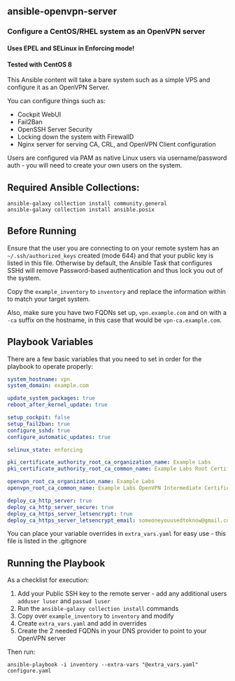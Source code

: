 ## ansible-openvpn-server
### Configure a CentOS/RHEL system as an OpenVPN server
#### Uses EPEL and SELinux in Enforcing mode!
#### Tested with CentOS 8

This Ansible content will take a bare system such as a simple VPS and configure it as an OpenVPN Server.

You can configure things such as:

- Cockpit WebUI
- Fail2Ban
- OpenSSH Server Security
- Locking down the system with FirewallD
- Nginx server for serving CA, CRL, and OpenVPN Client configuration

Users are configured via PAM as native Linux users via username/password auth - you will need to create your own users on the system.

## Required Ansible Collections:

```
ansible-galaxy collection install community.general
ansible-galaxy collection install ansible.posix
```

## Before Running

Ensure that the user you are connecting to on your remote system has an `~/.ssh/authorized_keys` created (mode 644) and that your public key is listed in this file.  Otherwise by default, the Ansible Task that configures SSHd will remove Password-based authentication and thus lock you out of the system.

Copy the `example_inventory` to `inventory` and replace the information within to match your target system.

Also, make sure you have two FQDNs set up, `vpn.example.com` and on with a `-ca` suffix on the hostname, in this case that would be `vpn-ca.example.com`.

## Playbook Variables

There are a few basic variables that you need to set in order for the playbook to operate properly:

```yaml
system_hostname: vpn
system_domain: example.com

update_system_packages: true
reboot_after_kernel_update: true

setup_cockpit: false
setup_fail2ban: true
configure_sshd: true
configure_automatic_updates: true

selinux_state: enforcing

pki_certificate_authority_root_ca_organization_name: Example Labs
pki_certificate_authority_root_ca_common_name: Example Labs Root Certificate Authority

openvpn_root_ca_organization_name: Example Labs
openvpn_root_ca_common_name: Example Labs OpenVPN Intermediate Certificate Authority

deploy_ca_http_server: true
deploy_ca_http_server_secure: true
deploy_ca_https_server_letsencrypt: true
deploy_ca_https_server_letsencrypt_email: someoneyouusedtoknow@gmail.com
```

You can place your variable overrides in `extra_vars.yaml` for easy use - this file is listed in the .gitignore

## Running the Playbook

As a checklist for execution:

1. Add your Public SSH key to the remote server - add any additional users `adduser luser` and `passwd luser`
2. Run the `ansible-galaxy collection install` commands
3. Copy over `example_inventory` to `inventory` and modify
4. Create `extra_vars.yaml` and add in overrides
5. Create the 2 needed FQDNs in your DNS provider to point to your OpenVPN server

Then run:

`ansible-playbook -i inventory --extra-vars "@extra_vars.yaml" configure.yaml`